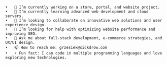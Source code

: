 	•	🔭 I’m currently working on a store, portal, and website project.
	•	🌱 I’m currently learning advanced web development and cloud servers.
	•	👯 I’m looking to collaborate on innovative web solutions and user experience design.
	•	🤔 I’m looking for help with optimizing website performance and improving SEO.
	•	💬 Ask me about full-stack development, e-commerce strategies, and UX/UI design.
	•	📫 How to reach me: grzesiek@sickdrow.com
	•	⚡ Fun fact: I can code in multiple programming languages and love exploring new technologies.
